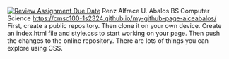 [![Review Assignment Due Date](https://classroom.github.com/assets/deadline-readme-button-24ddc0f5d75046c5622901739e7c5dd533143b0c8e959d652212380cedb1ea36.svg)](https://classroom.github.com/a/Z0SN3ALX)
Renz Alfrace U. Abalos
BS Computer Science
https://cmsc100-1s2324.github.io/my-github-page-aiceabalos/
First, create a public repository. Then clone it on your own device. Create an index.html file and style.css to start working on your page. Then push the changes to the online repository.
There are lots of things you can explore using CSS.